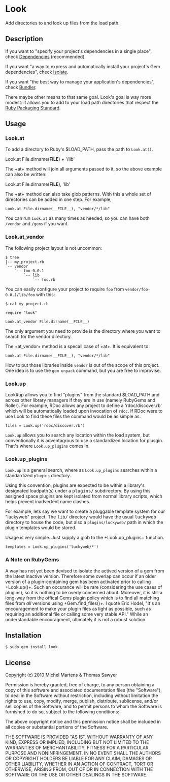 Look
====

Add directories to and look up files from the load path.


Description
-----------

If you want to "specify your project's dependencies in a single
place", check [Dependencies](http://github.com/djanowski/dependencies)
(recommended).

If you want "a way to express and automatically install your project's
Gem dependencies", check [Isolate](http://github.com/jbarnette/isolate).

If you want "the best way to manage your application's dependencies",
check [Bundler](http://github.com/carlhuda/bundler).

There maybe other means to that same goal. Look's goal is way more
modest: it allows you to add to your load path directories that respect
the [Ruby Packaging Standard](http://chneukirchen.github.com/rps/).


Usage
-----

### Look.at

To add a directory to Ruby's $LOAD_PATH, pass the path to `Look.at()`.

  Look.at File.dirname(__FILE__) + '/lib'

The +at+ method will join all arguments passed to it, so the above
example can also be written:

  Look.at File.dirname(__FILE__), 'lib'

The +at+ method can also take glob patterns. With this a whole set of 
directories can be added in one step. For example,

    Look.at File.dirname(__FILE__), "vendor/*/lib"

You can run `Look.at` as many times as needed, so you can have both
`/vendor` and `/gems` if you want.

### Look.at_vendor

The following project layout is not uncommon:

    $ tree
    |-- my_project.rb
    `-- vendor
        `-- foo-0.0.1
            `-- lib
                `-- foo.rb

You can easily configure your project to require `foo` from
`vendor/foo-0.0.1/lib/foo` with this:

    $ cat my_project.rb

    require "look"

    Look.at_vendor File.dirname(__FILE__)

The only argument you need to provide is the directory where you want to
search for the vendor directory.

The +at_vendor+ method is a specail case of +at+. It is equivalent to:

    Look.at File.dirname(__FILE__), "vendor/*/lib"

How to put those libraries inside `vendor` is out of the scope of this
project. One idea is to use the `gem unpack` command, but you are free
to improvise.

### Look.up

Look#up allows you to find "plugins" from the standard $LOAD_PATH and across
other library managers if they are in use (namely RubyGems and Roller).
For example, RDoc allows any project to define a 'rdoc/discover.rb' which
will be automatically loaded upon invocation of `rdoc`. If RDoc were to
use Look to find these files the command would be as simple as:

    files = Look.up('rdoc/discover.rb')

`Look.up` allows you to search any location within the load system,
but conventionally it is adventagrous to use a standardized location
for plusgin. That's where `Look.up_plugins` comes in.

### Look.up_plugins

`Look.up` is a general search, where as `Look.up_plugins` searches within
a standardized `plugins` directory.

Using this convention, plugins are expected to be within a library's designated
loadpath(s) under a <tt>plugins/</tt> subdirectory. By using this assigned
space plugins are kept isolated from normal library scripts, which helps
prevent inadvertent name clashes.

For example, lets say we want to create a pluggable template system for our
"luckyweb" project. The <tt>lib/</tt> directory would have the usual
<tt>luckyweb</tt> directory to house the code, but also a
<code>plugins/luckyweb/</code> path in which the plugin templates would
be stored.

Usage is very simple. Just supply a glob to the +Look.up_plugins+ function.

    templates = Look.up_plugins('luckyweb/*')


### A Note on RubyGems

A way has not yet been devised to isolate the actived version of a gem
from the latest inactive version. Therefore some overlap can occur if
an older version of a plugin-containing gem has been activated prior to
calling +Look.up()+. Such an occurance will be rare (considering the use
cases of plugins), so it is nothing to be overly concerned about. Moreover,
it is still a long-way from the offical Gems plugin policy which is 
to find all matching files from *all* versions using +Gem.find_files()+.
I quote Eric Hodel, "It's an encouragement to make your plugin files as
light as possible, such as requiring an additional file or calling some
very stable API." While an understandable encouragment, ultimately it is
not a robust solution.


Installation
------------

    $ sudo gem install look


License
-------

Copyright (c) 2010 Michel Martens & Thomas Sawyer

Permission is hereby granted, free of charge, to any person
obtaining a copy of this software and associated documentation
files (the "Software"), to deal in the Software without
restriction, including without limitation the rights to use,
copy, modify, merge, publish, distribute, sublicense, and/or sell
copies of the Software, and to permit persons to whom the
Software is furnished to do so, subject to the following
conditions:

The above copyright notice and this permission notice shall be
included in all copies or substantial portions of the Software.

THE SOFTWARE IS PROVIDED "AS IS", WITHOUT WARRANTY OF ANY KIND,
EXPRESS OR IMPLIED, INCLUDING BUT NOT LIMITED TO THE WARRANTIES
OF MERCHANTABILITY, FITNESS FOR A PARTICULAR PURPOSE AND
NONINFRINGEMENT. IN NO EVENT SHALL THE AUTHORS OR COPYRIGHT
HOLDERS BE LIABLE FOR ANY CLAIM, DAMAGES OR OTHER LIABILITY,
WHETHER IN AN ACTION OF CONTRACT, TORT OR OTHERWISE, ARISING
FROM, OUT OF OR IN CONNECTION WITH THE SOFTWARE OR THE USE OR
OTHER DEALINGS IN THE SOFTWARE.
